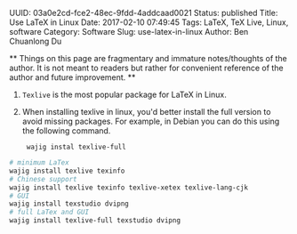 UUID: 03a0e2cd-fce2-48ec-9fdd-4addcaad0021
Status: published
Title: Use LaTeX in Linux
Date: 2017-02-10 07:49:45
Tags: LaTeX, TeX Live, Linux, software
Category: Software
Slug: use-latex-in-linux
Author: Ben Chuanlong Du

**
Things on this page are fragmentary and immature notes/thoughts of the author. 
It is not meant to readers but rather for convenient reference of the author and future improvement.
**
 
1. `Texlive` is the most popular package for LaTeX in Linux.

1. When installing texlive in linux, 
you'd better install the full version to avoid missing packages.
For example, in Debian you can do this using the following command.

        wajig instal texlive-full


```bash
# minimum LaTex
wajig install texlive texinfo
# Chinese support
wajig install texlive texinfo texlive-xetex texlive-lang-cjk 
# GUI
wajig install texstudio dvipng 
# full LaTex and GUI
wajig install texlive-full texstudio dvipng
```

